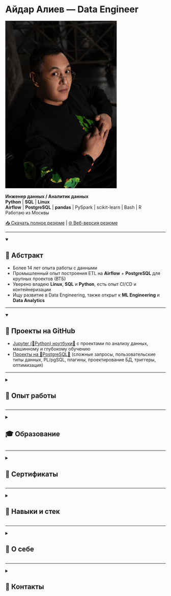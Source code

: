 # Айдар Алиев — Data Engineer

![ ](photo.jpg)

**Инженер данных / Аналитик данных**  
**Python** | **SQL** | **Linux**  
**Airflow** | **PostgreSQL** | **pandas** | PySpark | scikit-learn | Bash | R  
Работаю из Москвы

[📥 Скачать полное резюме](https://github.com/aydaraliev/CV/raw/main/CV_Aliev_data_engineer.pdf) | [🌐 Веб-версия резюме](https://инженер-данных.рф)

---

<details open>
<summary><h2>📌 Абстракт</h2></summary>

- Более 14 лет опыта работы с данными
- Промышленный опыт построения ETL на **Airflow** + **PostgreSQL** для крупных проектов (ВТБ)
- Уверено владею **Linux**, **SQL** и **Python**, есть опыт CI/CD и контейнеризации
- Ищу развитие в Data Engineering, также открыт к **ML Engineering** и **Data Analytics**

</details>

---

<details open>
<summary><h2>📂 Проекты на GitHub</h2></summary>

- [Jupyter (🐍Python) ноутбуки🔗](https://github.com/aydaraliev/data_science_course_yandex) с проектами по анализу данных, машинному и глубокому обучению
- [Проекты на 🐘PostgreSQL🔗](https://github.com/aydaraliev/SQL_for_development_course_yandex) (сложные запросы, пользовательские типы данных, PL/pgSQL, плагины, проектирование БД, триггеры, оптимизация)
</details>

---

<details>
<summary><h2>🏢 Опыт работы</h2></summary>

### Иннотех, Группа компаний
*Москва • Ноябрь 2022 — настоящее время*  
*Ведущий российский интегратор IT-решений для корпоративного сектора*  
**Разработчик ETL-процессов (Data Engineer)**

**Стек:** ETL/ELT, **Python**, **SQL**, **Airflow**, **PostgreSQL**, PL/pgSQL, Spark, git, Confluence, Maven

[Зона ответственности и примеры решённых задач →](https://инженер-данных.рф/#job-innotech)
<details>
<summary><strong>Развернуть</strong></summary>

#### Зона ответственности:
- Автоматизация ETL-процессов для проекта ВТБ на стеке **Airflow** + **PostgreSQL**.
- Рефакторинг, доработка и исправление ошибок внутренних фреймворков (**Python**, **SQL**).
- Обновление, создание новых и исправление ошибок в отчётах (**Airflow**, **PostgreSQL**, YAML, xml).
- Написание инструкций для разработчиков по алгоритмам работы с внутренними фреймворками (xml).
- Создание и регистрация .jar (Scala, Spark, Maven) модулей для загрузки больших (~100-150 Gb) таблиц в staging слой DWH команды.
- Поставка всех выполненных работ до production среды в рамках CI/CD процесса (git, sfera, Liquibase, YAML).

#### Примеры решённых задач:
- Автоматизировал обслуживание ODS слоя DWH (удаление устаревших данных), устранив необходимость в дополнительном железе (**Airflow**, **PostgreSQL**).
- Разработал DAG для ETL/ELT FDW таблиц объёмом до 700 млн строк (150 GB) в рамках DWH формирования регуляторной отчётности. Использовал PL/pgSQL процедуру, вызываемую из DAG'а **Airflow**.
- Внедрил новый этап логирования и модуль, повысив прозрачность и удобство поддержки процессов; спроектировал схему хранения логов, написал рутины на PL/pgSQL и триггеры, а также модуль **Python**.
- Создал модуль, используемый в 100+ DAG'ах **Airflow** команды; отрефакторил существующий код, применил подход DRY.
- Реализовал декоратор авторизации на **Python** с несколькими уровнями вложенности; используется ~в 90% DAG'ов команды.
</details>

### Институт молекулярной генетики, НИЦ Курчатовский институт
*Москва • Сентябрь 2020 — настоящее время*  
*Ведущий российский научный центр в области молекулярной генетики*  
**Аналитик данных / Биоинформатик**

**Стек:** **Python**, R, bash, **Linux**, tabix, vcftools, bcftools, plink2, multiprocessing, FOSS

[Зона ответственности и примеры решённых задач →](https://инженер-данных.рф/#job-img-kurchatov)
<details>
<summary><strong>Развернуть</strong></summary>

#### Зона ответственности:
- Обработка больших массивов биомедицинских данных (50–60 млн строк) в **Linux**-среде (**pandas**, multiprocessing, bash, CLI утилиты).
- Прунинг, импутация и анализ данных о мутациях с использованием **Python** и специализированных утилит.
- Интеграция C/C++ инструментов (tabix, vcftools, bcftools и др.) в пайплайны на **Python** и R.
- Автоматизация процессов, аналитические отчёты, контроль качества данных.

#### Примеры решённых задач:
- Спроектировал и оптимизировал пайплайн для анализа 50+ млн записей на **Python** и bash в **Linux**, реализовал многопоточность.
- Интегрировал C++ утилиты, ускорив расчёты с ~36 часов до ~5 часов при обработке VCF-файлов до 150 GB.
- Интегрировал расчёт статистик для анализа мутаций, связанных с ОНМК.
- Разработал систему автоматизированных отчётов (bash + R), снижающую ошибки первого рода.
</details>

---

### Департамент здравоохранения города Москвы
*Москва • Август 2021 — Ноябрь 2022*  
*Крупнейшая медицинская организация, управляющая цифровыми сервисами и данными здравоохранения Москвы*  
**Аналитик данных**

**Стек:** ETL/ELT, **Python**, **SQL**, ClickHouse, **Airflow**, **pandas**, openpyxl, requests, matplotlib, seaborn

[Зона ответственности и примеры решённых задач →](https://инженер-данных.рф/#job-dzm)
<details>
<summary><strong>Развернуть</strong></summary>

#### Зона ответственности:
- Автоматизация загрузки и обработки данных из ЕМИАС и S3 в DWH на ClickHouse **SQL** (**Airflow**).
- Разработка управленческих отчётов и дашбордов (**pandas**, ClickHouse **SQL**, matplotlib, seaborn).
- Расчёт метрик эффективности для медицинских учреждений.
- Автоматизация обновления справочников и поддержка ad-hoc аналитики.

#### Примеры решённых задач:
- Автоматизировал ETL плоских файлов до 20 Гб в ClickHouse, обеспечив стабильные обновления (**Airflow**).
- Автоматизировал ежедневные отчёты по KPI, освободив ~25 часов/неделю (**pandas**, **Airflow**, openpyxl).
- Автоматизировал ведение справочников адресов, сэкономив ~5 часов/неделю.
- Создал пайплайн контроля качества витрин данных, сократив подготовку на ~7 часов.
</details>

---

### Работа в лабораториях, преподавание
*Москва / Новая Зеландия / Амстердам / Бишкек • Август 2011 — Сентябрь 2020*  
*Исследовательская и образовательная деятельность в международных лабораториях и вузах*  
**Биоинформатик (ETL/ELT-пайплайны, анализ данных, моделирование, преподавание)**

**Стек:** **Python**, Bash, R, Java, **Linux**, C/C++ build tools, scikit-learn, multiprocessing, FOSS

[Зона ответственности и примеры решённых задач →](https://инженер-данных.рф/#job-labs-teaching)
<details>
<summary><strong>Развернуть</strong></summary>

#### Зона ответственности:
- Моделирование и анализ биологических данных с использованием **Python**, Java, R и Bash.
- Разработка и поддержка аналитических пайплайнов (**Linux**, **pandas**, seaborn, scikit-learn, multiprocessing).
- Преподавание основ **Python** и анализа данных студентам.
- Интеграция CLI-утилит (C/C++/Fortran/R) в существующие пайплайны.

#### Примеры решённых задач:
- Смоделировал изменения в человеческом геноме при расселении людей по Океании (Massey University, New Zealand).
- Обучил >60 студентов основам **Python** (АУЦА, Бишкек).
- Автоматизировал обработку сложных данных с помощью CLI-утилит и скриптов.
- Создал модель биореактора для переработки дихлорметана.
- Участвовал в международных коллаборациях с современными методами статистики и визуализации.
</details>

</details>

---

<details>
<summary><h2>🎓 Образование</h2></summary>

| Год  | Учебное заведение                          | Специальность и квалификация                  |
|------|-------------------------------------------|----------------------------------------------|
| 2014 | Massey University, Новая Зеландия         | Master in Computational Biology              |
| 2011 | МГУ им. М.В. Ломоносова (ФФМ)             | Лечебное дело (врач)                         |
| 2011 | МГУ им. М.В. Ломоносова (ВМиК)            | Разработчик (доп. квалификация)              |
</details>

---

<details>
<summary><h2>🏅 Сертификаты</h2></summary>

- **2024** — **SQL** для разработчиков (Яндекс Практикум)
- **2023** — Специалист по Data Science (Яндекс Практикум)
- **2020** — **Python** and Flask Bootcamp (Udemy)
- **2018** — Data Science Math Skills, Statistics with R, OOP in Java, REST APIs, Linear Algebra, Calculus (Coursera/edX/Stanford)
</details>

---

<details>
<summary><h2>🔨 Навыки и стек</h2></summary>

- **Языки:** **Python**, **SQL**, R, Java
- **Модули Python:** multiprocessing, os, requests, json
- **Базы данных и хранилища:** **PostgreSQL**, ClickHouse, S3
- **ETL и Workflow:** **Airflow**, Cron, Prefect 2, PySpark, Spark
- **Анализ данных:** **pandas**, matplotlib, seaborn, scikit-learn, Jupyter, Excel
- **API и Web:** REST, Flask, requests, json
- **DevOps:** git, Docker, CI/CD
- **ОС:** **Linux** (Ubuntu, Tuxedo OS), Windows, MacOS
</details>

---

<details>
<summary><h2>💬 О себе</h2></summary>

- Учился программировать на ВМиК МГУ параллельно с дипломом врача (ФФМ МГУ).
- После выпуска занимался сначала биоинформатикой, затем полностью перешёл в ETL и Data Engineering.
- Уверенно владею **Python** и **SQL**. Стремлюсь углубить свои знания при помощи онлайн обучения.
- Имею 3 года промышленного опыта разработки ETL процессов (**Airflow**, **pandas**, **PostgreSQL**, ClickHouse).
- Сторонник непрерывного обучения. Сейчас прохожу курс по инженерии данных на Яндекс Практикум. Поступил в магистратуру ВШЭ по инженерии данных (обучение онлайн).
- Слежу за новостями в области Data Science через подписку на medium.
- Изучал основы теории игр и эволюционные вычисления в Universiteit van Amsterdam и Vrije Universiteit (Амстердам).
- Анализировал структурированные данные и моделировал биологические системы.
- Преподавал **Python** и основы анализа данных студентам.
- Уверенно работаю в командной строке **Linux**, пишу скрипты на bash.
- Открыт к предложениям Data Engineer, ML Engineer и Data Analyst.
</details>

---

<details>
<summary><h2>📲 Контакты</h2></summary>

<div align="center">

### 🌐 Веб-версия резюме: [**инженер-данных.рф**](https://инженер-данных.рф)

<img src="./qr.png" width="50%">

[📥 Скачать полное резюме (PDF)](https://github.com/aydaraliev/CV/raw/main/CV_Aliev_data_engineer.pdf)

</div>
</details>
